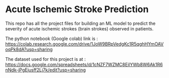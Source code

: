 # Acute Ischemic Stroke Prediction
This repo has all the project files for building an ML model to predict the severity of acute ischemic strokes (brain strokes) observed in patients.

The python notebook (Google colab) link is : https://colab.research.google.com/drive/1JoW9BRpVedgKc1R5qghHYmOAVoqPk8dA?usp=sharing

The dataset used for this project is at : https://docs.google.com/spreadsheets/d/1cNZF7WZMC8EilYWb8W6Ak1R6nNdk-jPgEjusff2Lj7k/edit?usp=sharing
